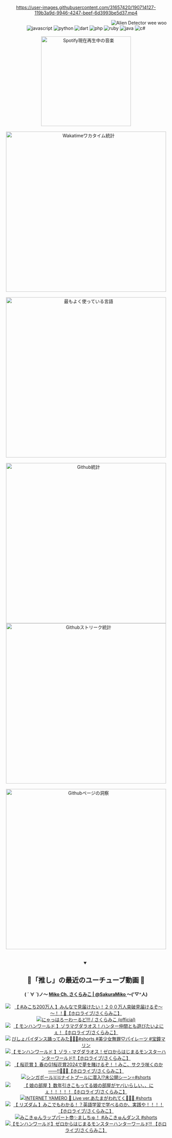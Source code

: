 <!-- START: HERO IMAGE GIF ////////// ////////// ////////// -->
<!-- <img src="@/../assets/img/gaming/ghost-of-tsushima.gif" width="100%"  alt="nellyXinwei's Hero Gif Image"/> -->
<!-- END: HERO IMAGE GIF ////////// ////////// ////////// -->

<div align="center" >  
  
<!-- START:ワンピース 第1015話「ルフィはRED ROCを使う」 -->
<https://user-images.githubusercontent.com/31657420/190714127-119b3a9d-9946-4247-beef-6d3993be5d37.mp4>
<!-- END:ワンピース 第1015話「ルフィはRED ROCを使う」 -->

<!-- START:VISITOR COUNTER -->
<div width="100%" align="right">
<img src="https://komarev.com/ghpvc/?username=nellyXinwei&label=🛸&color=grey&style=for-the-badge&labelcolor=ffffff" alt="Alien Detector wee woo"/>
</div>
<!-- END:VISITOR COUNTER -->

<!-- START: PROGRAMMING LANGUAGES -->
<!-- 色彩 Color Scheme:
#961E3A, #8A0D42, #5A0640, #4F265E, #2B355A, #3E759B, #CC4246,
#BB2649, #AD1052, #700750, #633075, #364270, #4E92C2, #FF5357
Sauce: https://www.webcreatorbox.com/inspiration/pantone-2023
-->

<img src="https://img.shields.io/badge/javascript%20-%23BB2649.svg?&style=for-the-badge&logo=javascript&logoColor=white&labelColor=961E3A" alt="javascript"/>
<img src="https://img.shields.io/badge/python%20-%23AD1052.svg?&style=for-the-badge&logo=python&logoColor=white&labelColor=8A0D42" alt="python" />
<img src="https://img.shields.io/badge/dart%20-%23700750.svg?&style=for-the-badge&logo=dart&logoColor=white&labelColor=5A0640" alt="dart"/>
<img src="https://img.shields.io/badge/php%20-%23633075.svg?&style=for-the-badge&logo=php&logoColor=white&labelColor=4F265E" alt="php"/>
<img src="https://img.shields.io/badge/ruby%20-%23364270.svg?&style=for-the-badge&logo=ruby&logoColor=white&labelColor=2B355A" alt="ruby"/>
<img src="https://img.shields.io/badge/java%20-%234E92C2.svg?&style=for-the-badge&logo=openjdk&logoColor=white&labelColor=3E759B" alt="java"/>
<img src="https://img.shields.io/badge/c%23-%23FF5357.svg?style=for-the-badge&logo=c-sharp&logoColor=white&labelColor=CC4246" alt="c#"/>  
<!-- END: PROGRAMMING LANGUAGES -->

<br>
<br>

<!-- START: MUSIC STATUS -->
  <!-- <a href="https://newojima-gsrs-20220114.vercel.app/api/now-playing?open">
    <img src="https://newojima-gsrs-20220114.vercel.app/api/now-playing" alt="Spotify現在再生中の音楽">
  </a> -->
  <img src="https://newojima-grss-20230114.vercel.app/api/spotify?border_color=transparent" alt="Spotify現在再生中の音楽" width="280px">
<!-- END: MUSIC STATUS -->

<br>
<br>

<!-- START: GITHUB STATUS -->
<!-- 色彩 Color Scheme:  #BB2649, #AD1052, #700750, #633075 -->
<img align="center" src="https://newojima-grs-20230109.vercel.app/api/wakatime?username=njtalba5127&layout=compact&langs_count=10&locale=ja&hide_title=false&title_color=fff&hide_border=true&text_color=fff&bg_color=BB2649,BB2649,633075,633075&hide=other,css,html,bash,xml,git%20config,makefile,properties,yaml,markdown,text,json,jsx" alt="Wakatimeワカタイム統計" width="500px"/>

<br>
<br>

<!-- 色彩 Color Scheme:  #633075, #364270, #4E92C2 -->
  <img align="center" src="https://newojima-grs-20230109.vercel.app/api/top-langs?username=njtalba5127&layout=compact&text_color=fff&icon_color=fff&hide_border=true&&locale=ja&hide_title=false&title_color=fff&include_all_commits=true&card_width=445&langs_count=11&hide=c%23,powershell,shaderlab,hlsl,makefile,jupyter%20notebook,python,html,css,shell,batchfile,less,liquid,hack,scss&bg_color=4F265E,633075,4E92C2" alt="最もよく使っている言語" width="500px"/>

<br>
<br>

<!-- 色彩 Color Scheme:  #4E92C2, #FF5357 -->
  <img align="center" src="https://newojima-grs-20230109.vercel.app/api?username=njtalba5127&rank_icon=github&show_icons=true&&locale=ja&title_color=fff&text_color=fff&icon_color=fff&hide_border=true&hide_title=false&count_private=true&include_all_commits=true&card_width=495&disable_animations=true&bg_color=4E92C2,4E92C2,FF5357" alt="Github統計" width="500px"/>

<br>

<img align="center" src="https://streak-stats.demolab.com?user=njtalba5127&theme=dark&hide_border=true&locale=ja&ring=BB2649&stroke=222222&background=151515&sideLabels=BB2649&currStreakLabel=ffffff&border=BB2649&fire=FF5357&currStreakNum=ffffff&sideNums=FF5357&dates=ffffff" alt="Githubストリーク統計" width="500px"/>

<br>
<br>

  <img align="center" width="500px" src="@/../assets/img/page-insights.svg" alt="Githubページの洞察"/>
  
</div>
<!-- END: GITHUB STATUS -->

<br>
<br>

<div align="center">
<details open>
  <summary>

  </summary>

  <h2 align="center">🌸「推し」の最近のユーチューブ動画 🌸</h2>
  <h4>
  ( ´ ∀ `)ノ～ 
  <a href="https://www.youtube.com/@SakuraMiko">Miko Ch. さくらみこ | @SakuraMiko
  </a>
   ～('▽^人)
  </h4>

  <!-- BEGIN YOUTUBE-CARDS -->
<a href="https://www.youtube.com/watch?v=0RK_s8GY3VE"><img src="https://ytcards.demolab.com/?id=0RK_s8GY3VE&title=%E3%80%90+%23%E3%81%BF%E3%81%93%E3%81%A1200%E4%B8%87%E4%BA%BA+%E3%80%91%E3%81%BF%E3%82%93%E3%81%AA%E3%81%A7%E8%A6%8B%E5%B1%8A%E3%81%91%E3%81%9F%E3%81%84%EF%BC%81%EF%BC%92%EF%BC%90%EF%BC%90%E4%B8%87%E4%BA%BA%E7%AA%81%E7%A0%B4%E8%A6%8B%E5%B1%8A%E3%81%91%E3%82%8B%E3%81%9E%EF%BD%9E%EF%BD%9E%EF%BC%81%EF%BC%81%F0%9F%8C%B8%E3%80%90%E3%83%9B%E3%83%AD%E3%83%A9%E3%82%A4%E3%83%96%2F%E3%81%95%E3%81%8F%E3%82%89%E3%81%BF%E3%81%93%E3%80%91&lang=ja&timestamp=1712668506&background_color=%230d1117&title_color=%23ffffff&stats_color=%23dedede&max_title_lines=1&width=187&border_radius=5&duration=4069" alt="【 #みこち200万人 】みんなで見届けたい！２００万人突破見届けるぞ～～！！🌸【ホロライブ/さくらみこ】" title="【 #みこち200万人 】みんなで見届けたい！２００万人突破見届けるぞ～～！！🌸【ホロライブ/さくらみこ】"></a>
<a href="https://www.youtube.com/watch?v=XL1hFQ5EaE8"><img src="https://ytcards.demolab.com/?id=XL1hFQ5EaE8&title=%E3%81%AB%E3%82%83%E3%81%A3%E3%81%AF%E3%82%8D%E3%83%BC%E3%82%8F%E3%83%BC%E3%82%8B%E3%81%A9%21%21%21+%2F+%E3%81%95%E3%81%8F%E3%82%89%E3%81%BF%E3%81%93+%28official%29&lang=ja&timestamp=1712668506&background_color=%230d1117&title_color=%23ffffff&stats_color=%23dedede&max_title_lines=1&width=187&border_radius=5&duration=202" alt="にゃっはろーわーるど!!! / さくらみこ (official)" title="にゃっはろーわーるど!!! / さくらみこ (official)"></a>
<a href="https://www.youtube.com/watch?v=CDRzTwb5hHg"><img src="https://ytcards.demolab.com/?id=CDRzTwb5hHg&title=%E3%80%90+%E3%83%A2%E3%83%B3%E3%83%8F%E3%83%B3%E3%83%AF%E3%83%BC%E3%83%AB%E3%83%89+%E3%80%91%E3%82%BE%E3%83%A9%E3%83%9E%E3%82%B0%E3%83%80%E3%83%A9%E3%82%AA%E3%82%B9%EF%BC%81%E3%83%8F%E3%83%B3%E3%82%BF%E3%83%BC%E4%BB%B2%E9%96%93%E3%81%A8%E3%82%82%E9%81%8A%E3%81%B3%E3%81%9F%E3%81%84%E3%82%88%E3%81%AB%E3%81%87%EF%BC%81%E3%80%90%E3%83%9B%E3%83%AD%E3%83%A9%E3%82%A4%E3%83%96%2F%E3%81%95%E3%81%8F%E3%82%89%E3%81%BF%E3%81%93%E3%80%91&lang=ja&timestamp=1712587678&background_color=%230d1117&title_color=%23ffffff&stats_color=%23dedede&max_title_lines=1&width=187&border_radius=5&duration=16207" alt="【 モンハンワールド 】ゾラマグダラオス！ハンター仲間とも遊びたいよにぇ！【ホロライブ/さくらみこ】" title="【 モンハンワールド 】ゾラマグダラオス！ハンター仲間とも遊びたいよにぇ！【ホロライブ/さくらみこ】"></a>
<a href="https://www.youtube.com/watch?v=FYQefG2w6Rg"><img src="https://ytcards.demolab.com/?id=FYQefG2w6Rg&title=%E3%81%B3%E3%81%97%E3%82%87%E3%83%91%E3%82%A4%E3%83%80%E3%83%B3%E3%82%B9%E8%B8%8A%E3%81%A3%E3%81%A6%E3%81%BF%E3%81%9F%F0%9F%8F%B4%E2%80%8D%E2%98%A0%EF%B8%8F%F0%9F%8C%B8%23shorts+%23%E7%BE%8E%E5%B0%91%E5%A5%B3%E7%84%A1%E7%BD%AA%E2%99%A1%E3%83%91%E3%82%A4%E3%83%AC%E3%83%BC%E3%83%84+%23%E5%AE%9D%E9%90%98%E3%83%9E%E3%83%AA%E3%83%B3&lang=ja&timestamp=1712545206&background_color=%230d1117&title_color=%23ffffff&stats_color=%23dedede&max_title_lines=1&width=187&border_radius=5&duration=33" alt="びしょパイダンス踊ってみた🏴‍☠️🌸#shorts #美少女無罪♡パイレーツ #宝鐘マリン" title="びしょパイダンス踊ってみた🏴‍☠️🌸#shorts #美少女無罪♡パイレーツ #宝鐘マリン"></a>
<a href="https://www.youtube.com/watch?v=eplbvtRYz8I"><img src="https://ytcards.demolab.com/?id=eplbvtRYz8I&title=%E3%80%90+%E3%83%A2%E3%83%B3%E3%83%8F%E3%83%B3%E3%83%AF%E3%83%BC%E3%83%AB%E3%83%89+%E3%80%91%E3%82%BE%E3%83%A9%E3%83%BB%E3%83%9E%E3%82%B0%E3%83%80%E3%83%A9%E3%82%AA%E3%82%B9%EF%BC%81%E3%82%BC%E3%83%AD%E3%81%8B%E3%82%89%E3%81%AF%E3%81%98%E3%81%BE%E3%82%8B%E3%83%A2%E3%83%B3%E3%82%B9%E3%82%BF%E3%83%BC%E3%83%8F%E3%83%B3%E3%82%BF%E3%83%BC%E3%83%AF%E3%83%BC%E3%83%AB%E3%83%89%E2%80%BC%E3%80%90%E3%83%9B%E3%83%AD%E3%83%A9%E3%82%A4%E3%83%96%2F%E3%81%95%E3%81%8F%E3%82%89%E3%81%BF%E3%81%93%E3%80%91&lang=ja&timestamp=1712490680&background_color=%230d1117&title_color=%23ffffff&stats_color=%23dedede&max_title_lines=1&width=187&border_radius=5&duration=16207" alt="【 モンハンワールド 】ゾラ・マグダラオス！ゼロからはじまるモンスターハンターワールド‼【ホロライブ/さくらみこ】" title="【 モンハンワールド 】ゾラ・マグダラオス！ゼロからはじまるモンスターハンターワールド‼【ホロライブ/さくらみこ】"></a>
<a href="https://www.youtube.com/watch?v=mGEs0kxQQSQ"><img src="https://ytcards.demolab.com/?id=mGEs0kxQQSQ&title=%E3%80%90+%E6%A1%9C%E8%8A%B1%E8%B3%9E+%E3%80%91%E6%98%A5%E3%81%AEG1%E6%A1%9C%E8%8A%B1%E8%B3%9E2024%E3%81%A7%E5%A4%A2%E3%82%92%E8%B3%AD%E3%81%91%E3%82%8B%E3%81%9E%EF%BC%81%EF%BC%81%E3%81%BF%E3%81%93%E3%80%81%E3%82%B5%E3%82%AF%E3%83%A9%E5%92%B2%E3%81%8F%E3%81%AE%E3%81%8B%E2%80%95%E2%80%95%E2%80%BC%F0%9F%8C%B8%F0%9F%8C%B8%F0%9F%8C%B8%E3%80%90%E3%83%9B%E3%83%AD%E3%83%A9%E3%82%A4%E3%83%96%2F%E3%81%95%E3%81%8F%E3%82%89%E3%81%BF%E3%81%93%E3%80%91&lang=ja&timestamp=1712473358&background_color=%230d1117&title_color=%23ffffff&stats_color=%23dedede&max_title_lines=1&width=187&border_radius=5&duration=5179" alt="【 桜花賞 】春のG1桜花賞2024で夢を賭けるぞ！！みこ、サクラ咲くのか――‼🌸🌸🌸【ホロライブ/さくらみこ】" title="【 桜花賞 】春のG1桜花賞2024で夢を賭けるぞ！！みこ、サクラ咲くのか――‼🌸🌸🌸【ホロライブ/さくらみこ】"></a>
<a href="https://www.youtube.com/watch?v=S5DYd_m5cVs"><img src="https://ytcards.demolab.com/?id=S5DYd_m5cVs&title=%E3%82%B7%E3%83%B3%E3%82%AC%E3%83%9D%E3%83%BC%E3%83%AB%F0%9F%87%B8%F0%9F%87%AC%E3%83%8A%E3%82%A4%E3%83%88%E3%83%97%E3%83%BC%E3%83%AB%E3%81%AB%E6%BD%9C%E5%85%A5%E2%81%89%EF%B8%8F%E6%9C%AA%E5%85%AC%E9%96%8B%E3%82%B7%E3%83%BC%E3%83%B3%E2%AD%90%EF%B8%8F%23shorts&lang=ja&timestamp=1712458815&background_color=%230d1117&title_color=%23ffffff&stats_color=%23dedede&max_title_lines=1&width=187&border_radius=5&duration=60" alt="シンガポール🇸🇬ナイトプールに潜入⁉️未公開シーン⭐️#shorts" title="シンガポール🇸🇬ナイトプールに潜入⁉️未公開シーン⭐️#shorts"></a>
<a href="https://www.youtube.com/watch?v=gkI21lcbfWg"><img src="https://ytcards.demolab.com/?id=gkI21lcbfWg&title=%E3%80%90++%E5%A8%98%E3%81%AE%E9%83%A8%E5%B1%8B+%E3%80%91%E6%95%B0%E5%B9%B4%E5%BC%95%E3%81%8D%E3%81%93%E3%82%82%E3%81%A3%E3%81%A6%E3%82%8B%E5%A8%98%E3%81%AE%E9%83%A8%E5%B1%8B%E3%81%8C%E3%83%A4%E3%83%90%E3%81%84%E3%82%89%E3%81%97%E3%81%84%E3%80%81%E3%80%81%E3%81%AB%E3%81%87%EF%BC%81%EF%BC%81%EF%BC%81%EF%BC%81%EF%BC%81%E3%80%90%E3%83%9B%E3%83%AD%E3%83%A9%E3%82%A4%E3%83%96%2F%E3%81%95%E3%81%8F%E3%82%89%E3%81%BF%E3%81%93%E3%80%91&lang=ja&timestamp=1712417871&background_color=%230d1117&title_color=%23ffffff&stats_color=%23dedede&max_title_lines=1&width=187&border_radius=5&duration=8781" alt="【  娘の部屋 】数年引きこもってる娘の部屋がヤバいらしい、、にぇ！！！！！【ホロライブ/さくらみこ】" title="【  娘の部屋 】数年引きこもってる娘の部屋がヤバいらしい、、にぇ！！！！！【ホロライブ/さくらみこ】"></a>
<a href="https://www.youtube.com/watch?v=Ed4AUlmBr0o"><img src="https://ytcards.demolab.com/?id=Ed4AUlmBr0o&title=INTERNET+YAMERO+%F0%9F%A9%B7+Live+ver.%E3%81%82%E3%81%9F%E3%81%BE%E3%81%8C%E3%82%8F%E3%82%8C%E3%81%A6%E3%81%8F%F0%9F%A4%AF%F0%9F%A4%AF%F0%9F%A4%AF+%23shorts&lang=ja&timestamp=1712372415&background_color=%230d1117&title_color=%23ffffff&stats_color=%23dedede&max_title_lines=1&width=187&border_radius=5&duration=16" alt="INTERNET YAMERO 🩷 Live ver.あたまがわれてく🤯🤯🤯 #shorts" title="INTERNET YAMERO 🩷 Live ver.あたまがわれてく🤯🤯🤯 #shorts"></a>
<a href="https://www.youtube.com/watch?v=yogAaUdBoJQ"><img src="https://ytcards.demolab.com/?id=yogAaUdBoJQ&title=%E3%80%90+%E3%83%AA%E3%82%BA%E3%83%80%E3%83%A0+%E3%80%91%E3%81%BF%E3%81%93%E3%81%A7%E3%82%82%E3%82%8F%E3%81%8B%E3%82%8B%EF%BC%81%EF%BC%9F%E8%8B%B1%E8%AA%9E%E5%AD%A6%E7%BF%92%E3%81%A7%E5%AD%A6%E3%81%B9%E3%82%8B%E3%81%AE%E3%81%8B%E3%80%81%E5%AE%9F%E8%B7%B5%E3%82%84%EF%BC%81%EF%BC%81%EF%BC%81%EF%BC%81%E3%80%90%E3%83%9B%E3%83%AD%E3%83%A9%E3%82%A4%E3%83%96%2F%E3%81%95%E3%81%8F%E3%82%89%E3%81%BF%E3%81%93%E3%80%91&lang=ja&timestamp=1712318777&background_color=%230d1117&title_color=%23ffffff&stats_color=%23dedede&max_title_lines=1&width=187&border_radius=5&duration=3537" alt="【 リズダム 】みこでもわかる！？英語学習で学べるのか、実践や！！！！【ホロライブ/さくらみこ】" title="【 リズダム 】みこでもわかる！？英語学習で学べるのか、実践や！！！！【ホロライブ/さくらみこ】"></a>
<a href="https://www.youtube.com/watch?v=qCAzG17oKtA"><img src="https://ytcards.demolab.com/?id=qCAzG17oKtA&title=%E3%81%BF%E3%81%93%E3%81%8D%E3%82%85%E3%82%93%E3%83%A9%E3%83%83%E3%83%97%E3%83%91%E3%83%BC%E3%83%88%F0%9F%98%8E%E2%9C%A8%E3%81%BE%E3%81%97%E3%81%A1%E3%82%85%EF%BC%81+%23%E3%81%BF%E3%81%93%E3%81%8D%E3%82%85%E3%82%93%E3%83%80%E3%83%B3%E3%82%B9+%23shorts&lang=ja&timestamp=1712286035&background_color=%230d1117&title_color=%23ffffff&stats_color=%23dedede&max_title_lines=1&width=187&border_radius=5&duration=12" alt="みこきゅんラップパート😎✨ましちゅ！ #みこきゅんダンス #shorts" title="みこきゅんラップパート😎✨ましちゅ！ #みこきゅんダンス #shorts"></a>
<a href="https://www.youtube.com/watch?v=J1eoo2CwbnQ"><img src="https://ytcards.demolab.com/?id=J1eoo2CwbnQ&title=%E3%80%90%E3%83%A2%E3%83%B3%E3%83%8F%E3%83%B3%E3%83%AF%E3%83%BC%E3%83%AB%E3%83%89%E3%80%91%E3%82%BC%E3%83%AD%E3%81%8B%E3%82%89%E3%81%AF%E3%81%98%E3%81%BE%E3%82%8B%E3%83%A2%E3%83%B3%E3%82%B9%E3%82%BF%E3%83%BC%E3%83%8F%E3%83%B3%E3%82%BF%E3%83%BC%E3%83%AF%E3%83%BC%E3%83%AB%E3%83%89%E2%80%BC+%E3%80%90%E3%83%9B%E3%83%AD%E3%83%A9%E3%82%A4%E3%83%96%2F%E3%81%95%E3%81%8F%E3%82%89%E3%81%BF%E3%81%93%E3%80%91&lang=ja&timestamp=1712245106&background_color=%230d1117&title_color=%23ffffff&stats_color=%23dedede&max_title_lines=1&width=187&border_radius=5&duration=15653" alt="【モンハンワールド】ゼロからはじまるモンスターハンターワールド‼ 【ホロライブ/さくらみこ】" title="【モンハンワールド】ゼロからはじまるモンスターハンターワールド‼ 【ホロライブ/さくらみこ】"></a>
<!-- END YOUTUBE-CARDS -->

</div>
  
</details>
